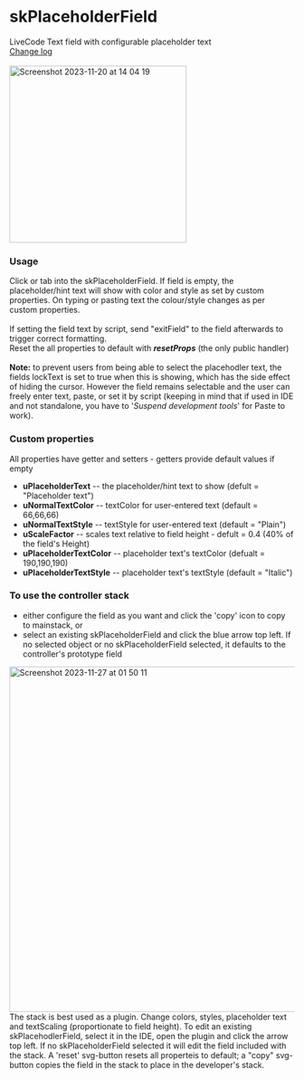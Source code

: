 # skPlaceholderField
LiveCode Text field with configurable placeholder text<br>
[Change log](changelog.md)<br><br>
<img width="313" alt="Screenshot 2023-11-20 at 14 04 19" src="https://github.com/stam66/skPlaceholderField/assets/5677273/51013728-38c8-4c16-9a79-d0b3ecc071b3">

### Usage
Click or tab into the skPlaceholderField. If field is empty, the placeholder/hint text will show with color and style as set by custom properties. On typing or pasting text the colour/style changes as per custom properties. <br><br>
If setting the field text by script, send "exitField" to the field afterwards to trigger correct formatting.<br>
Reset the all properties to default with **_resetProps_** (the only public handler)<br><br>
**Note:** to prevent users from being able to select the placehodler text, the fields lockText is set to true when this is showing, which has the side effect of hiding the cursor. However the field remains selectable and the user can freely enter text, paste, or set it by script (keeping in mind that if used in IDE and not standalone, you have to '_Suspend development tools_' for Paste to work).
### Custom properties
All properties have getter and setters - getters provide default values if empty<br>

* **uPlaceholderText** -- the placeholder/hint text to show (defult = "Placeholder text")
* **uNormalTextColor** -- textColor for user-entered text (default = 66,66,66)
* **uNormalTextStyle** -- textStyle for user-entered text (default = "Plain")
* **uScaleFactor** -- scales text relative to field height - defult = 0.4 (40% of the field's Height)
* **uPlaceholderTextColor** -- placeholder text's textColor (defualt = 190,190,190)
* **uPlaceholderTextStyle** -- placeholder text's textStyle (default = "Italic")

### To use the controller stack
- either configure the field as you want and click the 'copy' icon to copy to mainstack, or
- select an existing skPlaceholderField and click the blue arrow top left. If no selected object or no skPlaceholderField selected, it defaults to the controller's prototype field

<img width="611" alt="Screenshot 2023-11-27 at 01 50 11" src="https://github.com/stam66/skPlaceholderField/assets/5677273/0f754c94-597b-4552-ae41-d426e7c515fd">
<br>
The stack is best used as a plugin. Change colors, styles, placeholder text and textScaling (proportionate to field height). To edit an existing skPlacehodlerField, select it in the IDE, open the plugin and click the arrow top left. If no skPlaceholderField selected it will edit the field included with the stack.
A 'reset' svg-button resets all properteis to default; a "copy" svg-button copies the field in the stack to place in the developer's stack.
